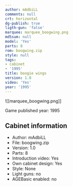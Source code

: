 ```yaml
---
author: mAdbiLL
comments: null
crt: horizontal
dg-publish: true
ligth-gun: 'false'
marquee: marquee_boogwing.png
md5sum: null
model: 'Yes'
parts: 8
rom: boogwing.zip
style: null
tags:
- cabinet
- '1995'
title: boogie wings
version: 1.0
video: 'Yes'
year: '1995'
---
```


![[marquee_boogwing.png]]

Game published year: 1995

## Cabinet information

- Author: mAdbiLL
- File: boogwing.zip
- Version: 1.0
- Parts: 8
- Introduction video: Yes
- Own cabinet design: Yes
- Style: None
- Light guns: no
- AGEBasic enabled: no

